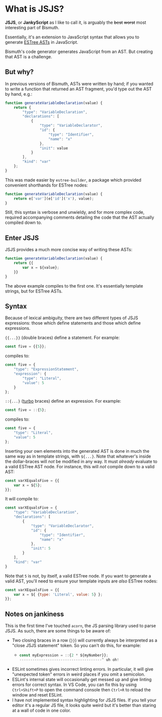 # What is JSJS?

**JSJS**, or **JankyScript** as I like to call it, is arguably the ~~best~~ ~~worst~~ most interesting part of Bismuth.

Essentially, it's an extension to JavaScript syntax that allows you to generate [ESTree ASTs](https://github.com/estree/estree/) in JavaScript.

Bismuth's code generator generates JavaScript from an AST. But creating that AST is a challenge.

## But why?

In previous versions of Bismuth, ASTs were written by hand; if you wanted to write a function that returned an AST fragment, you'd type out the AST by hand, e.g.:

```js
function generateVariableDeclaration(value) {
    return {
        "type": "VariableDeclaration",
        "declarations": [
            {
                "type": "VariableDeclarator",
                "id": {
                    "type": "Identifier",
                    "name": "x"
                },
                "init": value
            }
        ],
        "kind": "var"
    };
}
```

This was made easier by `estree-builder`, a package which provided convenient shorthands for ESTree nodes:

```js
function generateVariableDeclaration(value) {
    return e['var'](e['id']('x'), value);
}
```

Still, this syntax is verbose and unwieldy, and for more complex code, required accompanying comments detailing the code that the AST actually compiled down to.

## Enter JSJS

JSJS provides a much more concise way of writing these ASTs:

```js
function generateVariableDeclaration(value) {
    return {{
        var x = ${value};
    }}
}
```

The above example compiles to the first one. It's essentially template strings, but for ESTree ASTs.

## Syntax

Because of lexical ambiguity, there are two different types of JSJS expressions: those which define statements and those which define expressions.

`{{...}}` (double braces) define a statement. For example:
```js
const five = {{5}};
```
compiles to:
```js
const five = {
    "type": "ExpressionStatement",
    "expression": {
        "type": "Literal",
        "value": 5
    }
};
```

`::{...}` ([turbo](https://github.com/jplatte/turbo.fish) braces) define an expression. For example:
```js
const five = ::{5};
```
compiles to:
```js
const five = {
    "type": "Literal",
    "value": 5
};
```

Inserting your own elements into the generated AST is done in much the same way as in template strings, with `${...}`. Note that whatever's inside the dollar-braces will *not* be modified in any way. It must *already* evaluate to a valid ESTree AST node. For instance, this will *not* compile down to a valid AST:
```js
const varXEqualsFive = {{
    var x = ${5};
}};
```
It will compile to:
```js
const varXEqualsFive = {
    "type": "VariableDeclaration",
    "declarations": [
        {
            "type": "VariableDeclarator",
            "id": {
                "type": "Identifier",
                "name": "x"
            },
            "init": 5
        }
    ],
    "kind": "var"
}
```
Note that `5` is not, by itself, a valid ESTree node. If you want to generate a valid AST, you'll need to ensure your template inputs are *also* ESTree nodes:

```js
const varXEqualsFive = {{
    var x = ${ {type: 'Literal', value: 5} };
}};
```

## Notes on jankiness
This is the first time I've touched `acorn`, the JS parsing library used to parse JSJS. As such, there are some things to be aware of:

* Two closing braces in a row (`}}`) will currently always be interpreted as a "close JSJS statement" token. So you can't do this, for example:
  * ```js
    const myExpression = ::{2 * ${myNumber}};
    --------------------------------------^ uh oh!
    ```
* ESLint sometimes gives incorrect linting errors. In particular, it will give "unexpected token" errors in weird places if you omit a semicolon.
* ESLint's internal state will occasionally get messed up and give linting errors for correct syntax. In VS Code, you can fix this by using `Ctrl+Shift+P` to open the command console then `Ctrl+R` to reload the window and reset ESLint.
* I have not implemented syntax highlighting for JSJS files. If you tell your editor it's a regular JS file, it looks quite weird but it's better than staring at a wall of code in one color.